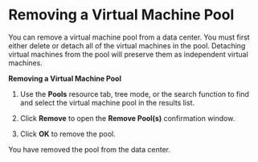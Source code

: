 # Removing a Virtual Machine Pool

You can remove a virtual machine pool from a data center. You must first either delete or detach all of the virtual machines in the pool. Detaching virtual machines from the pool will preserve them as independent virtual machines.

**Removing a Virtual Machine Pool**

1. Use the **Pools** resource tab, tree mode, or the search function to find and select the virtual machine pool in the results list.

2. Click **Remove** to open the **Remove Pool(s)** confirmation window.

3. Click **OK** to remove the pool.

You have removed the pool from the data center.
